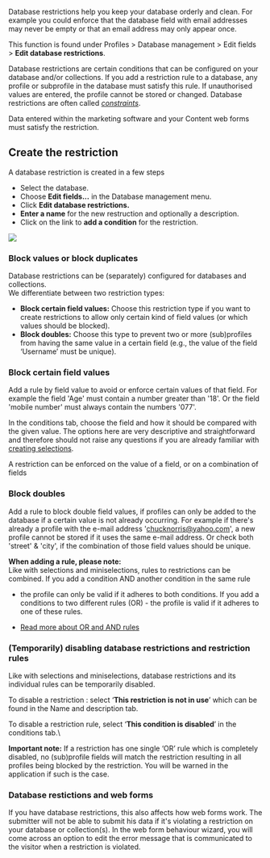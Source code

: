 Database restrictions help you keep your database orderly and clean. For
example you could enforce that the database field with email addresses
may never be empty or that an email address may only appear once.

This function is found under Profiles \> Database management \> Edit
fields \> **Edit database restrictions**.

Database restrictions are certain conditions that can be configured on
your database and/or collections. If you add a restriction rule to a
database, any profile or subprofile in the database must satisfy this
rule. If unauthorised values are entered, the profile cannot be stored
or changed. Database restrictions are often called
*[constraints](http://en.wikipedia.org/wiki/Database_constraints#Constraints)*.

Data entered within the marketing software and your Content web forms
must satisfy the restriction.

Create the restriction
----------------------

A database restriction is created in a few steps

-   Select the database.
-   Choose **Edit fields...** in the Database management menu.
-   Click **Edit database restrictions.**
-   **Enter a name** for the new restruction and optionally a
    description.
-   Click on the link to **add a condition** for the restriction.

![](Documentation/databases-add-restriction.png)

### Block values or block duplicates

Database restrictions can be (separately) configured for databases and
collections.\
 We differentiate between two restriction types:

-   **Block certain field values:** Choose this restriction type if you
    want to create restrictions to allow only certain kind of field
    values (or which values should be blocked).
-   **Block doubles:** Choose this type to prevent two or more
    (sub)profiles from having the same value in a certain field (e.g.,
    the value of the field ‘Username’ must be unique).

### Block certain field values

Add a rule by field value to avoid or enforce certain values of that
field. For example the field 'Age' must contain a number greater than
'18'. Or the field 'mobile number' must always contain the numbers
'077'.

In the conditions tab, choose the field and how it should be compared
with the given value. The options here are very descriptive and
straightforward and therefore should not raise any questions if you are
already familiar with [creating
selections](http://www.copernica.com/en/support/working-with-selections).

A restriction can be enforced on the value of a field, or on a
combination of fields

### Block doubles

Add a rule to block double field values, if profiles can only be added
to the database if a certain value is not already occurring. For example
if there's already a profile with the e-mail address
'chucknorris@yahoo.com', a new profile cannot be stored if it uses the
same e-mail address. Or check both 'street' & 'city', if the combination
of those field values should be unique.

**When adding a rule, please note:**\
 Like with selections and miniselections, rules to restrictions can be
combined. If you add a condition AND another condition in the same rule
- the profile can only be valid if it adheres to both conditions. If you
add a conditions to two different rules (OR) - the profile is valid if
it adheres to one of these rules.

-   [Read more about OR and AND
    rules](https://www.copernica.com/en/support/or-and-and-selection-conditions)

### (Temporarily) disabling database restrictions and restriction rules

Like with selections and miniselections, database restrictions and its
individual rules can be temporarily disabled.

To disable a restriction : select ‘**This restriction is not in use**’
which can be found in the Name and description tab.

To disable a restriction rule, select ‘**This condition is disabled**’
in the conditions tab.\

**Important note:** If a restriction has one single ‘OR’ rule which is
completely disabled, no (sub)profile fields will match the restriction
resulting in all profiles being blocked by the restriction. You will be
warned in the application if such is the case.

### Database restictions and web forms

If you have database restrictions, this also affects how web forms work.
The submitter will not be able to submit his data if it's violating a
restriction on your database or collection(s). In the web form behaviour
wizard, you will come across an option to edit the error message that is
communicated to the visitor when a restriction is violated.
